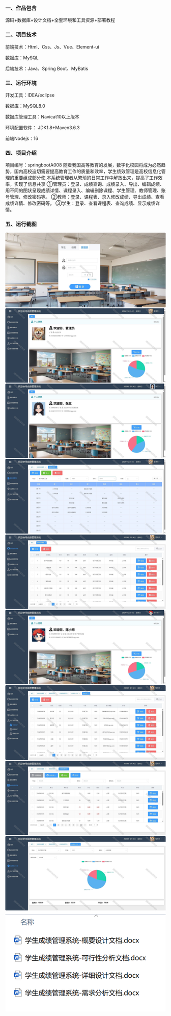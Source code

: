 
### 一、作品包含

源码+数据库+设计文档+全套环境和工具资源+部署教程

### 二、项目技术

前端技术：Html、Css、Js、Vue、Element-ui

数据库：MySQL

后端技术：Java、Spring Boot、MyBatis

### 三、运行环境

开发工具：IDEA/eclipse

数据库：MySQL8.0

数据库管理工具：Navicat10以上版本

环境配置软件： JDK1.8+Maven3.6.3

前端Nodejs：16

### 四、项目介绍

项目编号：springbootA008
随着我国高等教育的发展，数字化校园将成为必然趋势，国内高校迫切需要提高教育工作的质量和效率，学生绩效管理是高校信息化管理的重要组成部分使,本系统管理者从繁琐的日常工作中解放出来，提高了工作效率，实现了信息共享
①管理员：登录、成绩查询、成绩录入、导出、编辑成绩、用不同的图状呈现成绩详情、课程录入、编辑删除课程、学生管理、教师管理、账号管理、修改密码等。
②教师：登录、课程表、录入修改成绩、导出成绩、查看成绩详情、修改密码等。
③学生：登录、查看课程表、查询成绩、显示成绩详情。

### 五、运行截图

![1.png](./1.png)
![2.png](./2.png)
![3.png](./3.png)
![4.png](./4.png)
![5.png](./5.png)
![6.png](./6.png)
![7.png](./7.png)
![8.png](./8.png)
![9.png](./9.png)
![10.png](./10.png)
